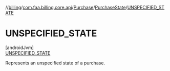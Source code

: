 //[billing](../../../../../index.md)/[com.faa.billing.core.api](../../../index.md)/[Purchase](../../index.md)/[PurchaseState](../index.md)/[UNSPECIFIED_STATE](index.md)

# UNSPECIFIED_STATE

[androidJvm]\
[UNSPECIFIED_STATE](index.md)

Represents an unspecified state of a purchase.
